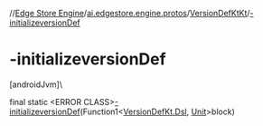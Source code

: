 //[Edge Store Engine](../../../index.md)/[ai.edgestore.engine.protos](../index.md)/[VersionDefKtKt](index.md)/[-initializeversionDef](-initializeversion-def.md)

# -initializeversionDef

[androidJvm]\

final static &lt;ERROR CLASS&gt;[-initializeversionDef](-initializeversion-def.md)(Function1&lt;[VersionDefKt.Dsl](../-version-def-kt/-dsl/index.md), [Unit](https://kotlinlang.org/api/latest/jvm/stdlib/kotlin/-unit/index.html)&gt;block)
